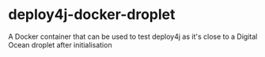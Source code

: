 # deploy4j-docker-droplet
A Docker container that can be used to test deploy4j as it's close to a Digital Ocean droplet after initialisation
